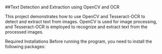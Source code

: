 ##Text Detection and Extraction using OpenCV and OCR

This project demonstrates how to use OpenCV and Tesseract-OCR to detect and extract text from images. OpenCV is used for image processing, and Tesseract-OCR is employed to recognize and extract text from the processed images.

Required Installations
Before running the program, you need to install the following packages:
